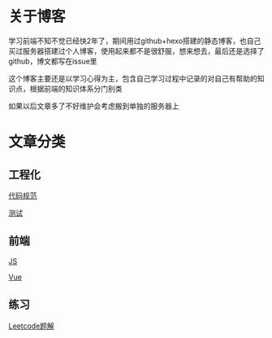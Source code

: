 # 关于博客

学习前端不知不觉已经快2年了，期间用过github+hexo搭建的静态博客，也自己买过服务器搭建过个人博客，使用起来都不是很舒服，想来想去，最后还是选择了github，博文都写在issue里

这个博客主要还是以学习心得为主，包含自己学习过程中记录的对自己有帮助的知识点，根据前端的知识体系分门别类

如果以后文章多了不好维护会考虑搬到单独的服务器上

# 文章分类

## 工程化

[代码规范](https://github.com/loofk/blog/tree/master/%E4%BB%A3%E7%A0%81%E8%A7%84%E8%8C%83/index.md)

[测试]()

## 前端

[JS](https://github.com/loofk/blog/blob/master/JS/index.md)

[Vue](https://github.com/loofk/blog/blob/master/Vue/index.md)

## 练习

[Leetcode题解](https://github.com/loofk/blog/blob/master/Leetcode/index.md)




